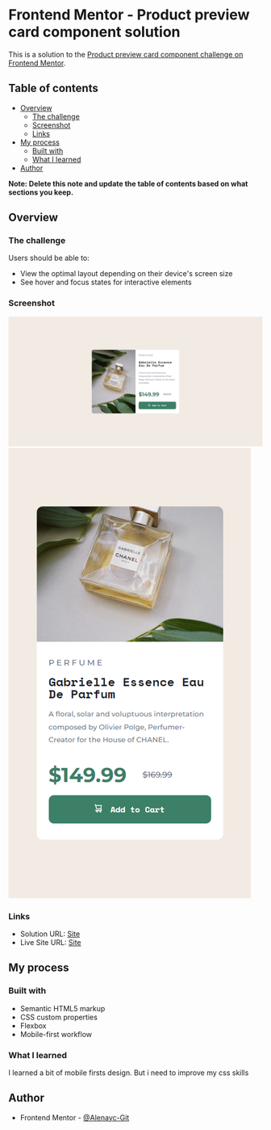 # Frontend Mentor - Product preview card component solution

This is a solution to the [Product preview card component challenge on Frontend Mentor](https://www.frontendmentor.io/challenges/product-preview-card-component-GO7UmttRfa).

## Table of contents

- [Overview](#overview)
  - [The challenge](#the-challenge)
  - [Screenshot](#screenshot)
  - [Links](#links)
- [My process](#my-process)
  - [Built with](#built-with)
  - [What I learned](#what-i-learned)
- [Author](#author)


**Note: Delete this note and update the table of contents based on what sections you keep.**

## Overview

### The challenge

Users should be able to:

- View the optimal layout depending on their device's screen size
- See hover and focus states for interactive elements

### Screenshot

![Desktop](./design/Desktop.png)
![Mobile](./design/Mobile.png)

### Links

- Solution URL: [Site](https://your-solution-url.com)
- Live Site URL: [Site](https://productprevcard.netlify.app/)

## My process

### Built with

- Semantic HTML5 markup
- CSS custom properties
- Flexbox
- Mobile-first workflow


### What I learned

I learned a bit of mobile firsts design. But i need to improve my css skills


## Author

- Frontend Mentor - [@Alenayc-Git](https://www.frontendmentor.io/profile/Alenayc-Git)


